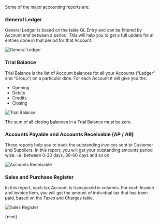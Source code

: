 Some of the major accounting reports are:

### General Ledger

General Ledger is based on the table GL Entry and can be filtered by Account
and between a period. This will help you to get a full update for all entries
done in that period for that Account.

<img alt="General Ledger" class="screenshot"
    src="assets/img/accounts/general-ledger.png">

### Trial Balance

Trial Balance is the list of Account balances for all your Accounts
(“Ledger” and “Group”) on a particular date. For each Account it will give you
the:

  * Opening
  * Debits
  * Credits
  * Closing

<img alt="Trial Balance" class="screenshot" src="assets/img/accounts/trial-balance.png">

The sum of all closing balances in a Trial Balance must be zero.

### Accounts Payable and Accounts Receivable (AP / AR)

These reports help you to track the outstanding invoices sent to Customer and
Suppliers. In this report, you will get your outstanding amounts period wise.
i.e. between 0-30 days, 30-60 days and so on.

<img alt="Accounts Receivable" class="screenshot" src="assets/img/accounts/accounts-receivable.png">

### Sales and Purchase Register

In this report, each tax Account is transposed in columns. For each Invoice and
invoice Item, you will get the amount of individual tax that has been paid,
based on the Taxes and Charges table.

<img alt="Sales Register" class="screenshot" src="assets/img/accounts/sales-register.png">

{next}
